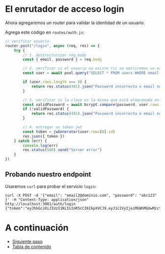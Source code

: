 # El enrutador de acceso login

Ahora agregaremos un router para validar la identidad de un usuario.

Agrega este código en `routes/auth.js`:

```javascript
// verificar usuario
router.post("/login", async (req, res) => {
    try {
        // 1. destructurizar req.body
        const { email, password } = req.body

        // 2. verificar si el usuario no existe (si no emitiremos un error)
        const user = await pool.query("SELECT * FROM users WHERE email = $1", [email])

        if (user.rows.length === 0) {
            return res.status(401).json("Password incorrecta o email no existe")
        }

        // 3. verificar si la clave es la misma que está almacenada en la base de datos
        const validPassword = await bcrypt.compare(password, user.rows[0].password)
        if (!validPassword) {
            return res.status(401).json("Password incorrecta o email no existe")
        }

        // 4. entregar un token jwt 
        const token = jwGenerator(user.rows[0].id)
        res.json({ token })
    } catch (err) {
        console.log(err)
        res.status(500).send("Server error")
    }
})
```

## Probando nuestro endpoint

Usaremos `curl` para probar el servicio `login`:


    curl -X POST -d '{"email": "email2@dominio.com", "password": "abc123" }' -H "Content-Type: application/json" http://localhost:3001/auth/login
    {"token":"eyJhbGciOiJIUzI1NiIsInR5cCI6IkpXVCJ9.eyJ1c2VyIjoiMGNhMGUwMzctYTZhNi00ODEzLTgyMWEtOGI3M2NjOWJhNThlIiwiaWF0IjoxNjQ5NTYxMTk3LCJleHAiOjE2NDk1NjQ3OTd9.vGeD0MalZmsWhkifYPsriEGCu6jpJ2gDRt2uBeyO4bc"}

# A continuación 

- [Siguiente paso](STEP8.md)
- [Tabla de contenido](README.md#Pasos)